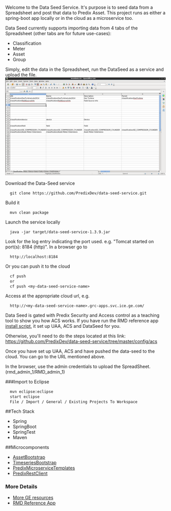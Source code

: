 Welcome to the Data Seed Service.  It's purpose is to seed data from a Spreadsheet and post that data to Predix Asset.  This project runs as either a spring-boot app locally or in the cloud as a microservice too. 

Data Seed currently supports importing data from 4 tabs of the Spreadsheet (other tabs are for future use-cases):
- Classification
- Meter
- Asset
- Group

Simply, edit the data in the Spreadsheet, run the DataSeed as a service and upload the file.
<img src="images/dataseed_ss.png"/>

Download the Data-Seed service

      git clone https://github.com/PredixDev/data-seed-service.git

Build it

      mvn clean package

Launch the service locally

      java -jar target/data-seed-service-1.3.9.jar
      
Look for the log entry indicating the port used.  e.g. "Tomcat started on port(s): 8184 (http)".  In a browser go to

      http://localhost:8184

Or you can push it to the cloud

      cf push 
      or
      cf push <my-data-seed-service-name>
      
Access at the appropriate cloud url, e.g.

      http://<my-data-seed-service-name>.grc-apps.svc.ice.ge.com/
      
Data Seed is gated with Predix Security and Access control as a teaching tool to show you how ACS works.  If you have run the RMD reference app [install script](https://www.predix.io/resources/tutorials/tutorial-details.html?tutorial_id=1473&tag=1610&journey=Connect%20devices%20using%20the%20Reference%20App&resources=1592,1473,1600), it set up UAA, ACS and DataSeed for you.  

Otherwise, you'll need to do the steps located at this link: https://github.com/PredixDev/data-seed-service/tree/master/config/acs

Once you have set up UAA, ACS and have pushed the data-seed to the cloud.  You can go to the URL mentioned above.

In the browser, use the admin credentials to upload the SpreadSheet. (rmd_admin_1/RMD_admin_1) 
      
###Import to Eclipse

      mvn eclipse:eclipse
      start eclipse
      File / Import / General / Existing Projects To Workspace 


##Tech Stack
- Spring
- SpringBoot
- SpringTest
- Maven

##Microcomponents
- [AssetBootstrap](https://github.com/predixdev/asset-bootstrap-client)
- [TimeseriesBootstrap](https://github.com/predixdev/timeseries-bootstrap)
- [PredixMicroserviceTemplates](https://github.com/predix/predix-microservice-templates)
- [PredixRestClient](https://github.com/predixdev/predix-rest-client)
  
### More Details
* [More GE resources](http://github.com/predixdev/predix-rmd-ref-app/docs/resources.md)
* [RMD Reference App](http://github.com/predixdev/predix-rmd-ref-app)
